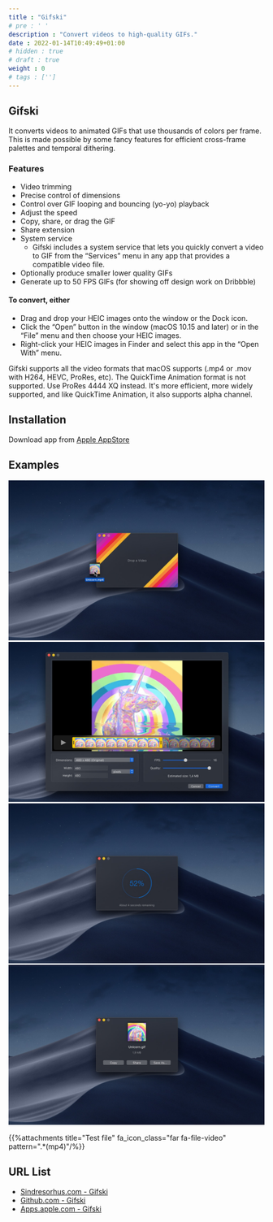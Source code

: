 ```yaml
---
title : "Gifski"
# pre : ' '
description : "Convert videos to high-quality GIFs."
date : 2022-01-14T10:49:49+01:00
# hidden : true
# draft : true
weight : 0
# tags : ['']
---
```


## Gifski

It converts videos to animated GIFs that use thousands of colors per frame. This is made possible by some fancy features for efficient cross-frame palettes and temporal dithering.

### Features

* Video trimming
* Precise control of dimensions
* Control over GIF looping and bouncing (yo-yo) playback
* Adjust the speed
* Copy, share, or drag the GIF
* Share extension
* System service
  * Gifski includes a system service that lets you quickly convert a video to GIF from the “Services” menu in any app that provides a compatible video file.
* Optionally produce smaller lower quality GIFs
* Generate up to 50 FPS GIFs (for showing off design work on Dribbble)

#### To convert, either

* Drag and drop your HEIC images onto the window or the Dock icon.
* Click the “Open” button in the window (macOS 10.15 and later) or in the “File” menu and then choose your HEIC images.
* Right-click your HEIC images in Finder and select this app in the “Open With” menu.

Gifski supports all the video formats that macOS supports (.mp4 or .mov with H264, HEVC, ProRes, etc). The QuickTime Animation format is not supported. Use ProRes 4444 XQ instead. It's more efficient, more widely supported, and like QuickTime Animation, it also supports alpha channel.

## Installation

Download app from [Apple AppStore](https://apps.apple.com/us/app/gifski/id1351639930?l=en&mt=12)

## Examples

![example](images/example1.jpeg)
![example](images/example2.jpeg)
![example](images/example3.jpeg)
![example](images/example4.jpeg)

{{%attachments title="Test file" fa_icon_class="far fa-file-video" pattern=".*(mp4)"/%}}

## URL List

* [Sindresorhus.com - Gifski](https://sindresorhus.com/gifski)
* [Github.com - Gifski](https://github.com/sindresorhus/Gifski)
* [Apps.apple.com - Gifski](https://apps.apple.com/us/app/gifski/id1351639930?l=en&mt=12)
